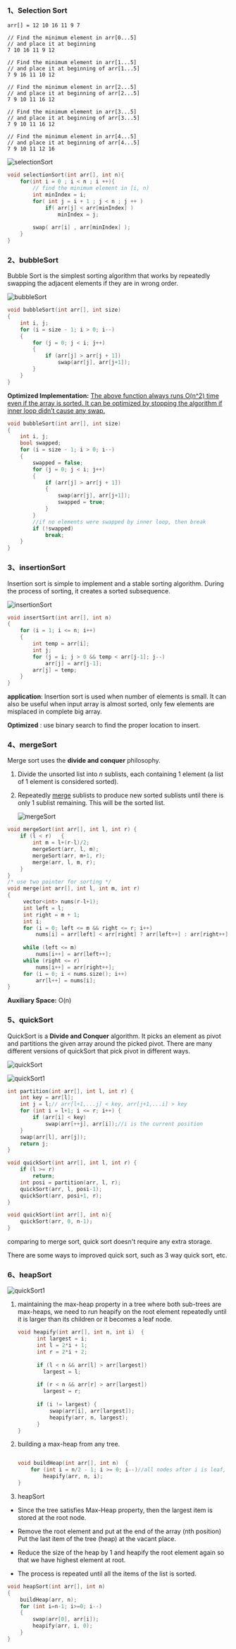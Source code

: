 ### 1、Selection Sort

```
arr[] = 12 10 16 11 9 7

// Find the minimum element in arr[0...5]
// and place it at beginning
7 10 16 11 9 12

// Find the minimum element in arr[1...5]
// and place it at beginning of arr[1...5]
7 9 16 11 10 12

// Find the minimum element in arr[2...5]
// and place it at beginning of arr[2...5]
7 9 10 11 16 12

// Find the minimum element in arr[3...5]
// and place it at beginning of arr[3...5]
7 9 10 11 16 12

// Find the minimum element in arr[4...5]
// and place it at beginning of arr[4...5]
7 9 10 11 12 16
```

![selectionSort](../../pic/Selection-Sort-Animation.gif)

```c++
void selectionSort(int arr[], int n){
    for(int i = 0 ; i < n ; i ++){
        // find the minimum element in [i, n)
        int minIndex = i;
        for( int j = i + 1 ; j < n ; j ++ )
            if( arr[j] < arr[minIndex] )
                minIndex = j;
                
        swap( arr[i] , arr[minIndex] );
    }
}
```

### 2、bubbleSort

Bubble Sort is the simplest sorting algorithm that works by repeatedly swapping the adjacent elements if they are in wrong order.

![bubbleSort](../../pic/Bubble-sort-example-300px.gif)

```c++
void bubbleSort(int arr[], int size)
{
    int i, j;
    for (i = size - 1; i > 0; i--)
    {
        for (j = 0; j < i; j++)
        {
            if (arr[j] > arr[j + 1])
                swap(arr[j], arr[j+1]);
        }
    }
}

```

**Optimized Implementation:**
[The above function always runs O(n^2) time even if the array is sorted. It can be optimized by stopping the algorithm if inner loop didn’t cause any swap.](https://www.geeksforgeeks.org/bubble-sort/)

```c++
void bubbleSort(int arr[], int size)
{
    int i, j;
    bool swapped;
    for (i = size - 1; i > 0; i--)
    {
    	swapped = false;
        for (j = 0; j < i; j++)
        {
            if (arr[j] > arr[j + 1])
            {
                swap(arr[j], arr[j+1]);
                swapped = true;
            }            
        }
        //if no elements were swapped by inner loop, then break
        if (!swapped)
            break;
    }
}
```

### 3、insertionSort

Insertion sort is simple to implement and a stable sorting algorithm. During the process of sorting, it creates a sorted subsequence. 

![insertionSort](../../pic/Insertion-sort-example.gif)

```c++
void insertSort(int arr[], int n)
{   
    for (i = 1; i <= n; i++)
    {
        int temp = arr[i];
        int j;
        for (j = i; j > 0 && temp < arr[j-1]; j--)
        	arr[j] = arr[j-1];        
    	arr[j] = temp;
    }    
}
```

__application__: Insertion sort is used when number of elements is small. It can also be useful when input array is almost sorted, only few elements are misplaced in complete big array.

__Optimized__ : use binary search to find the proper location to insert.

### 4、mergeSort

Merge sort uses the **divide and conquer** philosophy. 

1. Divide the unsorted list into *n* sublists, each containing 1 element (a list of 1 element is considered sorted).

2. Repeatedly [merge](https://en.wikipedia.org/wiki/Merge_algorithm) sublists to produce new sorted sublists until there is only 1 sublist remaining. This will be the sorted list.

   ![mergeSort](../../pic/Merge-sort-example-300px.gif)


```c++
void mergeSort(int arr[], int l, int r) {
    if (l < r)   {
        int m = l+(r-l)/2;
        mergeSort(arr, l, m);
        mergeSort(arr, m+1, r);
        merge(arr, l, m, r);
    }
}
/* use two pointer for sorting */
void merge(int arr[], int l, int m, int r)
{
     vector<int> nums(r-l+1);
     int left = l;
     int right = m + 1;
     int i;
     for (i = 0; left <= m && right <= r; i++)
         nums[i] = arr[left] < arr[right] ? arr[left++] : arr[right++];
    
     while (left <= m)
         nums[i++] = arr[left++];
     while (right <= r)
         nums[i++] = arr[right++];
     for (i = 0; i < nums.size(); i++)
         arr[l++] = nums[i];
}
```

**Auxiliary Space:** O(n)

### 5、quickSort

QuickSort is a __Divide and Conquer__ algorithm. It picks an element as pivot and partitions the given array around the picked pivot. There are many different versions of quickSort that pick pivot in different ways.

![quickSort](../../pic/Quicksort-example.gif)



![quickSort1](../../pic/Sorting_quicksort_anim.gif)



```c++
int partition(int arr[], int l, int r) {
    int key = arr[l];
    int j = l;// arr[l+1,...j] < key, arr[j+1,...i] > key
    for (int i = l+1; i <= r; i++) {
        if (arr[i] < key)
            swap(arr[++j], arr[i]);//i is the current position
    }
    swap(arr[l], arr[j]);
    return j;
}

void quickSort(int arr[], int l, int r) {
    if (l >= r)
        return;
    int posi = partition(arr, l, r);
    quickSort(arr, l, posi-1);
    quickSort(arr, posi+1, r);
}

void quickSort(int arr[], int n){
    quickSort(arr, 0, n-1);
}
```

comparing to merge sort, quick sort doesn't require any extra storage. 

There are some ways to improved quick sort, such as 3 way quick sort, etc.

### 6、heapSort

![quickSort1](../../pic/Heapsort-example.gif)

1. maintaining the max-heap property in a tree where both sub-trees are max-heaps, we need to run heapify on the root element repeatedly until it is larger than its children or it becomes a leaf node.

   ```c++
   void heapify(int arr[], int n, int i)  {
         int largest = i;
         int l = 2*i + 1;
         int r = 2*i + 2;
         
         if (l < n && arr[l] > arr[largest])
           largest = l;
           
         if (r < n && arr[r] > arr[largest])
           largest = r;
           
         if (i != largest) {
             swap(arr[i], arr[largest]);
             heapify(arr, n, largest);
         }
   }
   ```

2. building a max-heap from any tree. 

   ```c++
   
   void buildHeap(int arr[], int n)  { 
       for (int i = n/2 - 1; i >= 0; i--)//all nodes after i is leaf, they don't need to heapify
           heapify(arr, n, i);
   }
   ```

3. heapSort

- Since the tree satisfies Max-Heap property, then the largest item is stored at the root node.

- Remove the root element and put at the end of the array (nth position) Put the last item of the tree (heap) at the vacant place.

- Reduce the size of the heap by 1 and heapify the root element again so that we have highest element at root.

- The process is repeated until all the items of the list is sorted.

```c++
void heapSort(int arr[], int n)
{
    buildHeap(arr, n);
    for (int i=n-1; i>=0; i--)
    {
        swap(arr[0], arr[i]);
        heapify(arr, i, 0);
    }
}
```



